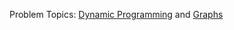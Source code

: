 Problem Topics: [Dynamic 
Programming](https://en.wikipedia.org/wiki/Dynamic_programming) and 
[Graphs](https://en.wikipedia.org/wiki/Graph_(abstract_data_type))
